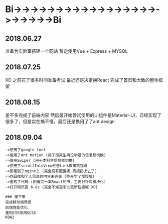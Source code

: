 # Bi->->->->->->->->->->->->->->->->->->->->->->->Bi

## 2018.06.27

准备为实验室搭建一个网站 暂定使用Vue + Express + MYSQL


## 2018.07.25

 XD  之前花了很多时间准备考试 最近还是决定换React 完成了首页和大致的整体框架

## 2018.08.15

差不多完成了前端内容 然后最开始尝试使用的UI组件是Material-UI，已经实现了很多了，但是实在搞不懂，最后还是换用了了ant.design

## 2018.09.04

	->使用了google font 
	->使用了Ant motion (用于研究生两位学姐的信息栏切换)
	->使用Swiper (用于本科生信息栏切换)
	->使用了scrollIntoView代替Link直接跳锚点
	->部署到了nginx上 (完全没有配置呢 直接扔上去了)
	->作品栏和个人信息的内容未完善 (等开学了慢慢填)
	->重构了代码 (刚看完一本React的书，主要对针对模块化)
	->打开网页要 6-8s (完全不知道怎么更新性能呢 XD)
	
	### 接下来
	完成移动端界面
	前端性能优化
	重构CSS改用SCSS
	KOA2		
